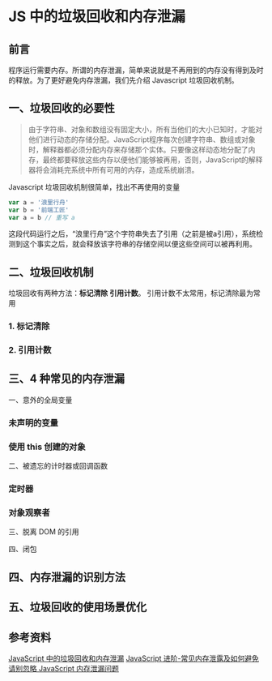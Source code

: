 # JS 中的垃圾回收和内存泄漏

## 前言

程序运行需要内存。所谓的内存泄漏，简单来说就是不再用到的内存没有得到及时的释放。为了更好避免内存泄漏，我们先介绍 Javascript 垃圾回收机制。

## 一、垃圾回收的必要性

> 由于字符串、对象和数组没有固定大小，所有当他们的大小已知时，才能对他们进行动态的存储分配。JavaScript程序每次创建字符串、数组或对象时，解释器都必须分配内存来存储那个实体。只要像这样动态地分配了内存，最终都要释放这些内存以便他们能够被再用，否则，JavaScript的解释器将会消耗完系统中所有可用的内存，造成系统崩溃。

Javascript 垃圾回收机制很简单，找出不再使用的变量

```js
var a = '浪里行舟'
var b = '前端工匠'
var a = b // 重写 a
```

这段代码运行之后，“浪里行舟”这个字符串失去了引用（之前是被a引用），系统检测到这个事实之后，就会释放该字符串的存储空间以便这些空间可以被再利用。


## 二、垃圾回收机制

垃圾回收有两种方法：**标记清除** **引用计数**。  引用计数不太常用，标记清除最为常用

### 1. 标记清除

### 2. 引用计数

## 三、4 种常见的内存泄漏

一、意外的全局变量

### 未声明的变量

### 使用 this 创建的对象

二、被遗忘的计时器或回调函数

### 定时器

### 对象观察者

三、脱离 DOM 的引用

四、闭包


## 四、内存泄漏的识别方法


## 五、垃圾回收的使用场景优化



## 参考资料
[JavaScript 中的垃圾回收和内存泄漏](https://github.com/ljianshu/Blog/issues/65)
[JavaScript 进阶-常见内存泄露及如何避免](https://mp.weixin.qq.com/s/NQeIovbnZUKpz8ly7GW2_A)
[请别忽略 JavaScript 内存泄漏问题](https://mp.weixin.qq.com/s?__biz=MjM5MDc4MzgxNA==&mid=2458454327&idx=1&sn=302185e45a6aaa8a7ed29a640bc002d2&chksm=b1c2291e86b5a008dbf5f1e42be82fa476d81c78eaa7a6604a16953afcf12c9928e0b15fc730&scene=0&xtrack=1#rd)
